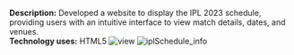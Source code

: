 <b>Description:</b> Developed a website to display the IPL 2023 schedule, providing users with an intuitive interface to view match details, dates, and venues.<br>
<b>Technology uses:</b> HTML5
![view](https://github.com/user-attachments/assets/a69fd73e-e968-4840-8091-471737a146b0)
![iplSchedule_info](https://github.com/user-attachments/assets/f5875acd-7dc3-49e1-9dea-ff60a640f32b)
